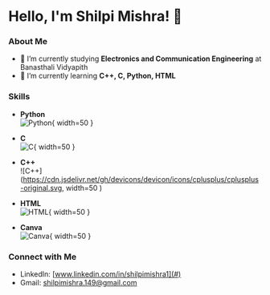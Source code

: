 # Hello, I'm Shilpi Mishra! 👋

### About Me
- 🔭 I’m currently studying **Electronics and Communication Engineering** at Banasthali Vidyapith
- 🌱 I’m currently learning **C++, C, Python, HTML**

### Skills

- **Python**  
  ![Python](https://cdn.jsdelivr.net/gh/devicons/devicon/icons/python/python-original.svg){ width=50 }

- **C**  
  ![C](https://cdn.jsdelivr.net/gh/devicons/devicon/icons/c/c-original.svg){ width=50 }

- **C++**  
  ![C++](https://cdn.jsdelivr.net/gh/devicons/devicon/icons/cplusplus/cplusplus-original.svg, width=50 )

- **HTML**  
  ![HTML](https://cdn.jsdelivr.net/gh/devicons/devicon/icons/html5/html5-original.svg){ width=50 }

- **Canva**  
  ![Canva](https://cdn.jsdelivr.net/gh/devicons/devicon/icons/canva/canva-original.svg){ width=50 }




### Connect with Me

- LinkedIn: [www.linkedin.com/in/shilpimishra1](#)
- Gmail: [shilpimishra.149@gmail.com](#)
  




